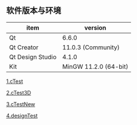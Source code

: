 ## 软件版本与环境

| item| version |
| ---- | ---- |
| Qt | 6.6.0 |
|  Qt Creator | 11.0.3 (Community)  |
| Qt Design Studio | 4.1.0  |
| Kit | MinGW 11.2.0 (64-bit)  |

[1.cTest](./1.CTest.md)

[2.cTest3D](./2.CTest3D.md)

[3.cTestNew](./3.CTestNew.md)

[4.designTest](./4.designTest.md)

